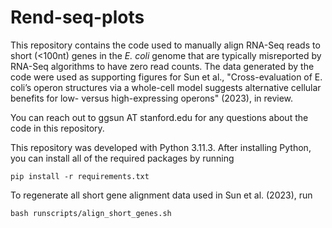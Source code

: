 # Rend-seq-plots

This repository contains the code used to manually align RNA-Seq reads to
short (<100nt) genes in the *E. coli* genome that are typically misreported
by RNA-Seq algorithms to have zero read counts. The data generated
by the code were used as supporting figures
for Sun et al., "Cross-evaluation of E. coli’s operon structures
via a whole-cell model suggests alternative cellular benefits
for low- versus high-expressing operons" (2023), in review.

You can reach out to ggsun AT stanford.edu for any questions
about the code in this repository.

This repository was developed with Python 3.11.3. After installing Python, you can install
all of the required packages by running

```shell
pip install -r requirements.txt
```

To regenerate all short gene alignment data used in Sun et al. (2023), run

```shell
bash runscripts/align_short_genes.sh
```
